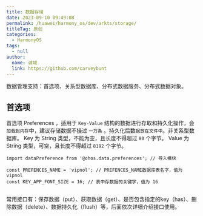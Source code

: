 ```yaml
---
title: 数据存储
date: 2023-09-10 09:49:08
permalink: /huawei/harmony_os/dev/arkts/storage/
titleTag: 原创
categories: 
  - HarmonyOS
tags: 
  - null
author: 
  name: 诚城
  link: https://github.com/carveybunt
---
```


数据管理支持：首选项、关系型数据库、分布式数据服务、分布式数据对象。

## 首选项

首选项 Preferences ，适用于 `Key-Value` 结构的数据进行存取和持久化操作，会`加载到内存`中，建议存储数据不操过 `一万条` 。持久化后数`据放在文件中`。非关系型数据库。
Key 为 String 类型，不能为空，且长度不得超过 `80` 个字节。
Value 为 String 类型，可空，且长度不得超过 `8192` 个字节。

```ets
import dataPreference from '@ohos.data.preferences'; // 导入模块

const PREFENCES_NAME = 'vipnol'; // PREFENCES_NAME数据库表名字，值为vipnol
const KEY_APP_FONT_SIZE = 16; // 表中存数据的关键字，值为 16


```

常用接口有：保存数据（put）、获取数据（get）、是否包含指定的key（has）、删除数据（delete）、数据持久化（flush）等，后面依次详细介绍接口使用。
